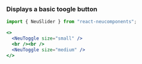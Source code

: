### Displays a basic toogle button ###

```jsx { "props": { "style": { "backgroundColor": "#929292", "textAlign": "center", "padding": "100px" } } }
import { NeuSlider } from "react-neucomponents";

<>
  <NeuToggle size="small" />
  <br /><br />
  <NeuToggle size="medium" />
</>
```